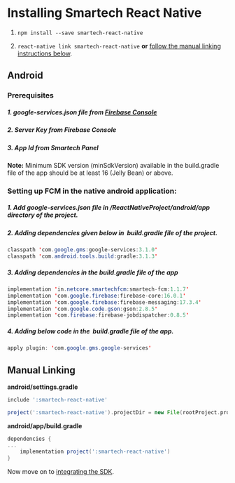 # Installing Smartech React Native

1.  `npm install --save smartech-react-native`

2. `react-native link smartech-react-native` **or** [follow the manual linking instructions below](#manual-linking).

## Android

### Prerequisites

##### 1. google-services.json file from [Firebase Console](https://console.firebase.google.com/)

##### 2. Server Key​​ from ​Firebase Console

##### 3. App Id from Smartech Panel
****Note:**** Minimum SDK version (minSdkVersion) available in the build.gradle file of the app should be at least 16 (Jelly Bean) or above.

### Setting up FCM in the native android application:

##### 1. Add google-services.json file in /ReactNativeProject/android/app directory of the project.
##### 2. Adding dependencies given below in ​ build.gradle file of the project​.​

```java
classpath 'com.google.gms:google-services:3.1.0'
classpath​ ​'com.android.tools.build:gradle:3.1.3'
```

##### 3. Adding dependencies in the build.gradle file of the app

```java
implementation 'in.netcore.smartechfcm:smartech-fcm:1.1.7'
implementation 'com.google.firebase:firebase-core:16.0.1'
implementation 'com.google.firebase:firebase-messaging:17.3.4'
implementation 'com.google.code.gson:gson:2.8.5'
implementation 'com.firebase:firebase-jobdispatcher:0.8.5'
```

##### 4. Adding below code in the ​ build.gradle file of the app​​.
```java
apply plugin: 'com.google.gms.google-services'
```

## Manual Linking

**android/settings.gradle**
```gradle
include ':smartech-react-native'

project(':smartech-react-native').projectDir = new File(rootProject.projectDir, '../node_modules/smartech-react-native/android')
```

**android/app/build.gradle**
```gradle
dependencies {
...
	implementation project(':smartech-react-native')
}
```

Now move on to [integrating the SDK](./integration.md). 